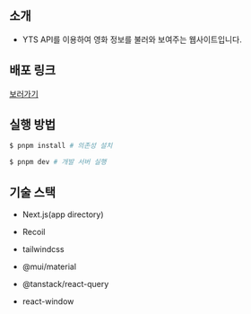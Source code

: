 ## 소개

- YTS API를 이용하여 영화 정보를 불러와 보여주는 웹사이트입니다.

## 배포 링크

[보러가기](https://pf1.cheolubak.me)

## 실행 방법

```bash
$ pnpm install # 의존성 설치

$ pnpm dev # 개발 서버 실행
```

## 기술 스택

- Next.js(app directory)

- Recoil

- tailwindcss

- @mui/material
  
- @tanstack/react-query

- react-window
